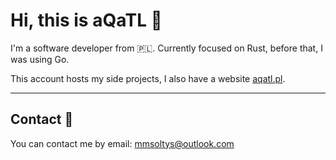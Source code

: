 # Hi, this is aQaTL 🦀

I'm a software developer from 🇵🇱. Currently focused on Rust, before that, I was using Go.

This account hosts my side projects, I also have a website [aqatl.pl](https://aqatl.pl).

--- 

## Contact 📨

You can contact me by email: mmsoltys@outlook.com

